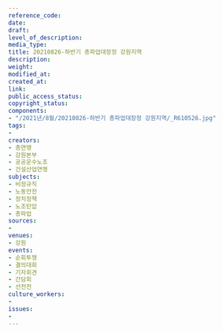 ```yaml
---
reference_code: 
date: 
draft: 
level_of_description: 
media_type: 
title: 20210826-하반기 총파업대장정 강원지역
description: 
weight: 
modified_at: 
created_at: 
link: 
public_access_status: 
copyright_status: 
components:
- "/2021년/8월/20210826-하반기 총파업대장정 강원지역/_R610526.jpg"
tags:
- 
creators:
- 총연맹
- 강원본부
- 공공운수노조
- 건설산업연맹
subjects:
- 비정규직
- 노동안전
- 정치정책
- 노조탄압
- 총파업
sources:
- 
venues:
- 강원
events:
- 순회투쟁
- 결의대회
- 기자회견
- 간담회
- 선전전
culture_workers:
- 
issues:
- 
---
```

